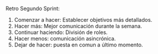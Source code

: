 Retro Segundo Sprint: 

  1. Comenzar a hacer: Establecer objetivos más detallados.
  2. Hacer más: Mejor comunicación durante la semana. 
  3. Continuar haciendo: División de roles. 
  4. Hacer menos: comunicación asincrónica. 
  5. Dejar de hacer: puesta en comun a último momento. 
